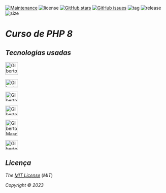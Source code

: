 [![Maintenance](https://img.shields.io/badge/Maintained%3F-yes-green.svg)](https://Gilberto-Mascena/course-PHP)
![license](https://img.shields.io/github/license/Gilberto-Mascena/course-PHP)
[![GitHub stars](https://img.shields.io/github/stars/Gilberto-Mascena/course-PHP)](https://GitHub.com/Gilberto-Mascena/course-PHP)
[![GitHub issues](https://img.shields.io/github/issues/Gilberto-Mascena/course-PHP)](https://GitHub.com/Gilberto-Mascena/course-PHP)
![tag](https://img.shields.io/github/v/release/Gilberto-Mascena/course-PHP?include_prereleases)
![release](https://img.shields.io/github/release-date/Gilberto-Mascena/course-PHP)
![size](https://img.shields.io/github/repo-size/Gilberto-Mascena/course-PHP)

# *Curso de PHP 8*

## *Tecnologias usadas*

  <img alingn="center" alt="Gilberto Mascena-docker" heitght="25" width="40"   
  src="https://cdn.jsdelivr.net/gh/devicons/devicon@latest/icons/docker/docker-original-wordmark.svg" />          
            
  <img align="center" alt="Gilberto Mascena-html" height="25" width="40"  
  src="https://cdn.jsdelivr.net/gh/devicons/devicon@latest/icons/html5/html5-original-wordmark.svg" />          
   
  <img align="center" alt="Gilberto Mascena-css" height="30" width="40"   
  src="https://cdn.jsdelivr.net/gh/devicons/devicon@latest/icons/css3/css3-original-wordmark.svg" />          
          
  <img align="center" alt="Gilberto Mascena-php" height="30" width="40"   
  src="https://cdn.jsdelivr.net/gh/devicons/devicon@latest/icons/php/php-original.svg" />          
          
  <img align="center" alt="Gilberto Mascena-js" height="50" width="40"   
  src="https://cdn.jsdelivr.net/gh/devicons/devicon@latest/icons/javascript/javascript-original.svg" />          
          
  <img align="center" alt="Gilberto Mascena-git" height="30" width="40"
   src="https://cdn.jsdelivr.net/gh/devicons/devicon@latest/icons/git/git-original.svg" />  

   ##

   ## *Licença* 

*The* [*MIT License*](LICENSE.md) (*MIT*)

*Copyright :copyright: 2023* 
##